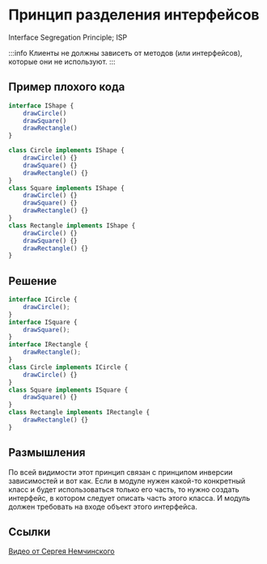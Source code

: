 Принцип разделения интерфейсов
==============================

Interface Segregation Principle; ISP

:::info
Клиенты не должны зависеть от методов (или интерфейсов), которые они не используют.
:::

Пример плохого кода
-------------------

```typescript
interface IShape {
	drawCircle()
	drawSquare()
	drawRectangle()
}

class Circle implements IShape {
	drawCircle() {}
	drawSquare() {}
	drawRectangle() {}
}
class Square implements IShape {
	drawCircle() {}
	drawSquare() {}
	drawRectangle() {}
}
class Rectangle implements IShape {
	drawCircle() {}
	drawSquare() {}
	drawRectangle() {}
}
```

Решение
-------

```typescript
interface ICircle {
    drawCircle();
}
interface ISquare {
    drawSquare();
}
interface IRectangle {
    drawRectangle();
}
class Circle implements ICircle {
    drawCircle() {}
}
class Square implements ISquare {
    drawSquare() {}
}
class Rectangle implements IRectangle {
    drawRectangle() {}    
}
```

Размышления
-----------

По всей видимости этот принцип связан с принципом инверсии зависимостей и вот как.
Если в модуле нужен какой-то конкретный класс и будет использоваться только его часть,
то нужно создать интерфейс, в котором следует описать часть этого класса. 
И модуль должен требовать на входе объект этого интерфейса.


Ссылки
------

[Видео от Сергея Немчинского](https://www.youtube.com/watch?v=d9RJqf2o_Sw)  